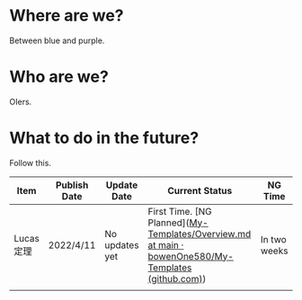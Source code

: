 # Where are we?

Between blue and purple.

# Who are we?

OIers.

# What to do in the future?

Follow this.

| Item      | Publish Date | Update Date    | Current Status                                               | NG Time      |
| --------- | ------------ | -------------- | ------------------------------------------------------------ | ------------ |
| Lucas定理 | 2022/4/11    | No updates yet | First Time. [NG Planned]([My-Templates/Overview.md at main · bowenOne580/My-Templates (github.com)](https://github.com/bowenOne580/My-Templates/blob/main/Lucas定理/Overview.md)) | In two weeks |
|           |              |                |                                                              |              |

